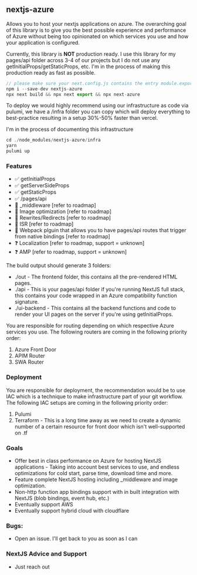 ## nextjs-azure
Allows you to host your nextjs applications on azure.
The overarching goal of this library is to give you the best possible experience and performance of Azure without being too opinionated on which services you use and how your application is configured.

Currently, this library is **NOT** production ready. I use this library for my pages/api folder across 3-4 of our projects but I do not use any getInitialProps/getStaticProps, etc.
I'm in the process of making this production ready as fast as possible.

```ts
// please make sure your next.config.js contains the entry module.exports = {output: "standalone"}
npm i --save-dev nextjs-azure
npx next build && npx next export && npx next-azure
```
To deploy we would highly recommend using our infrastructure as code via pulumi, we have a /infra folder you can copy which will
deploy everything to best-practice resulting in a setup 30%-50% faster than vercel.

I'm in the process of documenting this infrastructure
```ts
cd ./node_modules/nextjs-azure/infra
yarn
pulumi up
```


### Features
- ✅ getInitialProps
- ✅ getServerSideProps
- ✅ getStaticProps
- ✅ /pages/api
- 🚧 _middleware [refer to roadmap]
- 🚧 Image optimization [refer to roadmap]
- 🚧 Rewrites/Redirects [refer to roadmap]
- 🚧 ISR [refer to roadmap]
- 🚧 Webpack plguin that allows you to have pages/api routes that trigger from native bindings [refer to roadmap]
- ❓ Localization [refer to roadmap, support = unknown]
- ❓ AMP [refer to roadmap, support = unknown]

The build output should generate 3 folders:
- ./out - The frontend folder, this contains all the pre-rendered HTML pages.
- ./api - This is your pages/api folder if you're running NextJS full stack, this contains your code wrapped in an Azure compatibility function signature.
- ./ui-backend - This contains all the backend functions and code to render your UI pages on the server if you're using getInitialProps.


You are responsible for routing depending on which respective Azure services you use. The following routers are coming in the following priority order:
1. Azure Front Door
2. APIM Router
3. SWA Router

### Deployment
You are responsible for deployment, the recommendation would be to use IAC which is a technique to make infrastructure part of your git workflow.
The following IAC setups are coming in the following priority order:

1. Pulumi
2. Terraform - This is a long time away as we need to create a dynamic number of a certain resource for front door which isn't well-supported on .tf


### Goals
- Offer best in class performance on Azure for hosting NextJS applications - Taking into account best services to use, and endless optimizations for cold start, parse time, download time and more.
- Feature complete NextJS hosting including _middleware and image optimization.
- Non-http function app bindings support with in built integration with NextJS (blob bindings, event hub, etc.)
- Eventually support AWS
- Eventually support hybrid cloud with cloudflare

### Bugs:
- Open an issue. I'll get back to you as soon as I can

### NextJS Advice and Support
- Just reach out


